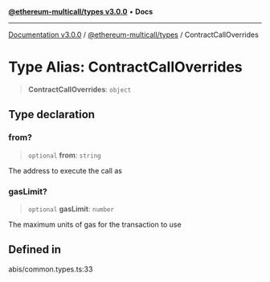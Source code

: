 [**@ethereum-multicall/types v3.0.0**](../README.md) • **Docs**

***

[Documentation v3.0.0](../../../packages.md) / [@ethereum-multicall/types](../README.md) / ContractCallOverrides

# Type Alias: ContractCallOverrides

> **ContractCallOverrides**: `object`

## Type declaration

### from?

> `optional` **from**: `string`

The address to execute the call as

### gasLimit?

> `optional` **gasLimit**: `number`

The maximum units of gas for the transaction to use

## Defined in

abis/common.types.ts:33
